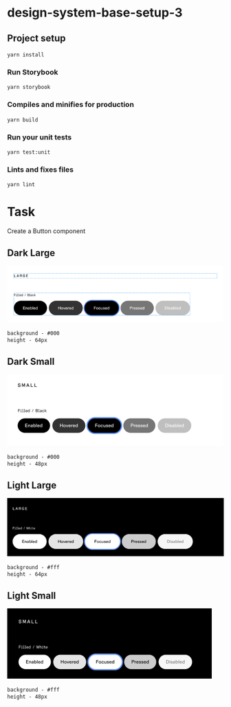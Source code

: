 # design-system-base-setup-3

## Project setup

```
yarn install
```

### Run Storybook

```
yarn storybook
```

### Compiles and minifies for production

```
yarn build
```

### Run your unit tests

```
yarn test:unit
```

### Lints and fixes files

```
yarn lint
```

# Task

Create a Button component

## Dark Large

![Dark Button large](assets/dark-large.png?raw=true)

```
background - #000
height - 64px
```

## Dark Small

![Dark Button Small](assets/dark-small.png?raw=true)

```
background - #000
height - 48px
```

## Light Large

![Light Button Large](assets/light-large.png?raw=true)

```
background - #fff
height - 64px
```

## Light Small

![Light Button Small](assets/light-small.png?raw=true)

```
background - #fff
height - 48px
```
